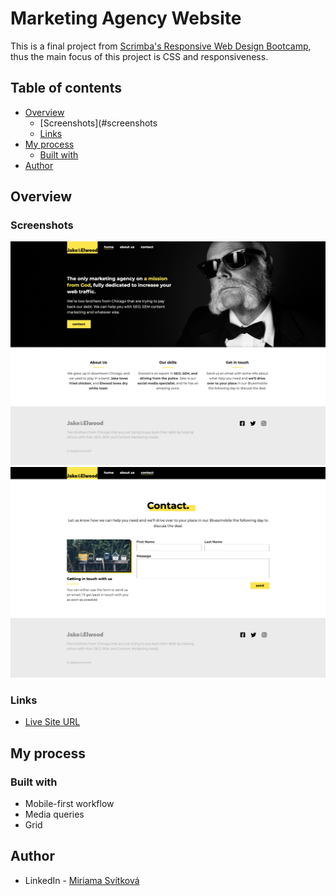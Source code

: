 # Marketing Agency Website

This is a final project from [Scrimba's Responsive Web Design Bootcamp](https://scrimba.com/learn/responsive), thus the main focus of this project is CSS and responsiveness.

## Table of contents

- [Overview](#overview)
  - [Screenshots](#screenshots
  - [Links](#links)
- [My process](#my-process)
  - [Built with](#built-with)
- [Author](#author)

## Overview

### Screenshots

![Homepage - desktop solution](./result/homepage-large.png)
![Contact page - desktop solution](./result/contact-large.png)

### Links

- [Live Site URL](https://miri52.github.io/scrimba-responsive-bootcamp-final-project/)

## My process

### Built with

- Mobile-first workflow
- Media queries
- Grid

## Author

- LinkedIn - [Miriama Svítková](https://www.linkedin.com/in/miriama-svitkova)
